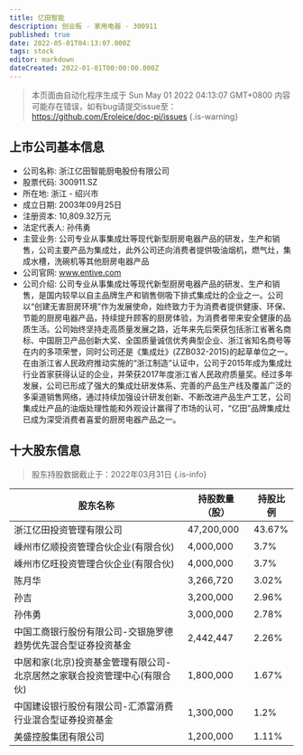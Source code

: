 ```yaml
---
title: 亿田智能
description: 创业板 - 家用电器 - 300911
published: true
date: 2022-05-01T04:13:07.000Z
tags: stock
editor: markdown
dateCreated: 2022-01-01T00:00:00.000Z
---
```


> 本页面由自动化程序生成于 Sun May 01 2022 04:13:07 GMT+0800
> 内容可能存在错误，如有bug请提交issue至：https://github.com/Eroleice/doc-pi/issues
{.is-warning}

## 上市公司基本信息
- 公司名称: 浙江亿田智能厨电股份有限公司
- 股票代码: 300911.SZ
- 所在地: 浙江 - 绍兴市
- 成立日期: 2003年09月25日
- 注册资本: 10,809.32万元
- 法定代表人: 孙伟勇
- 主营业务: 公司专业从事集成灶等现代新型厨房电器产品的研发，生产和销售，公司主要产品为集成灶，此外公司还向消费者提供吸油烟机，燃气灶，集成水槽，洗碗机等其他厨房电器产品
- 公司官网: www.entive.com
- 公司介绍: 公司专业从事集成灶等现代新型厨房电器产品的研发、生产和销售，是国内较早以自主品牌生产和销售侧吸下排式集成灶的企业之一。公司以“创建无害厨房环境”作为发展使命，始终致力于为消费者提供健康、环保、节能的厨房电器产品，持续提升顾客的厨房体验，为消费者带来安全健康的品质生活。公司始终坚持走高质量发展之路，近年来先后荣获包括浙江省著名商标、中国厨卫产品创新大奖、全国质量诚信优秀典型企业、浙江省知名商号等在内的多项荣誉，同时公司还是《集成灶》(ZZB032-2015)的起草单位之一。在由浙江省人民政府推动实施的“浙江制造”认证中，公司于2015年成为集成灶行业首家获得认证的企业，并荣获2017年度浙江省人民政府质量奖。经过多年发展，公司已形成了强大的集成灶研发体系、完善的产品生产线及覆盖广泛的多渠道销售网络，通过持续加强设计研发创新、不断改进产品生产工艺，公司集成灶产品的油烟处理性能和外观设计赢得了市场的认可，“亿田”品牌集成灶已成为深受消费者喜爱的厨房电器产品之一。


## 十大股东信息
> 股东持股数据截止于：2022年03月31日
{.is-info}

| 股东名称 | 持股数量（股） | 持股比例 |
| --- | --- | --- |
| 浙江亿田投资管理有限公司 | 47,200,000 | 43.67% |
| 嵊州市亿顺投资管理合伙企业(有限合伙) | 4,000,000 | 3.7% |
| 嵊州市亿旺投资管理合伙企业(有限合伙) | 4,000,000 | 3.7% |
| 陈月华 | 3,266,720 | 3.02% |
| 孙吉 | 3,200,000 | 2.96% |
| 孙伟勇 | 3,000,000 | 2.78% |
| 中国工商银行股份有限公司-交银施罗德趋势优先混合型证券投资基金 | 2,442,447 | 2.26% |
| 中居和家(北京)投资基金管理有限公司-北京居然之家联合投资管理中心(有限合伙) | 1,800,000 | 1.67% |
| 中国建设银行股份有限公司-汇添富消费行业混合型证券投资基金 | 1,300,000 | 1.2% |
| 美盛控股集团有限公司 | 1,200,000 | 1.11% |




